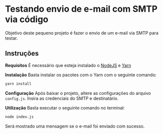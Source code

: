 

# **Testando envio de e-mail com SMTP via código**

Objetivo deste pequeno projeto é fazer o envio de um e-mail via SMTP para testar.

## Instruções
**Requisitos**
É necessário que esteja instalado o [NodeJS](https://nodejs.org/) e [Yarn](https://yarnpkg.com/)

**Instalação**
Basta instalar os pacotes com o Yarn com o seguinte comando:
```bash
yarn install
```

**Configuração**
Após baixar o projeto, altere as configurações do arquivo `config.js`. Insira as credenciais do SMTP e destinatário.

**Utilização**
Basta executar o seguinte comando no terminal:
```bash
node index.js
```
Será mostrado uma mensagem se o e-mail foi enviado com sucesso.